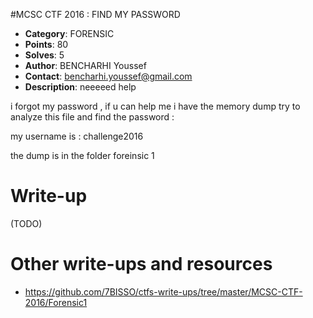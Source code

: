 #MCSC CTF 2016	: FIND MY PASSWORD

* **Category**: FORENSIC <br>
* **Points**: 80 <br>
* **Solves**: 5  <br>
* **Author**: BENCHARHI Youssef
* **Contact**: bencharhi.youssef@gmail.com 
* **Description**: neeeeed help 

i forgot my password , if u can help me 
i have the memory dump 
try to analyze this file and find the password :

my username is : challenge2016 

the dump is in the folder  foreinsic 1 
# Write-up 

(TODO)

# Other write-ups and resources

* https://github.com/7BISSO/ctfs-write-ups/tree/master/MCSC-CTF-2016/Forensic1
